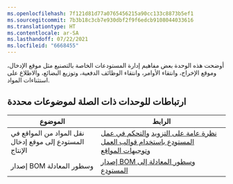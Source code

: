 ```yaml
---
ms.openlocfilehash: 7f121d81d77a0765456215a90cc133c8873b5ef1
ms.sourcegitcommit: 7b3b18c3cb7e930dbf2f9f6edcb9108044033616
ms.translationtype: HT
ms.contentlocale: ar-SA
ms.lasthandoff: 07/22/2021
ms.locfileid: "6668455"
---
```



أوضحت هذه الوحدة بعض مفاهيم إدارة المستودعات الخاصة بالتصنيع مثل موقع الإدخال، وموقع الإخراج، وانتقاء الأوامر، وانتقاء الوظائف الدفعية، وتوزيع البضائع، والاطلاع على استثناءات المواد.

## <a name="links-to-related-modules-for-specific-topics"></a>ارتباطات للوحدات ذات الصلة لموضوعات محددة

| الموضوع | الرابط |
 | ------------- | ------------- |
 | نقل المواد من المواقع في المستودع إلى موقع إدخال الإنتاج| [نظرة عامة على التزويد](https://docs.microsoft.com/dynamics365/supply-chain/warehousing/replenishment/?azure-portal=true) [والتحكم في عمل المستودع باستخدام قوالب العمل وتوجيهات المواقع](https://docs.microsoft.com/dynamics365/supply-chain/warehousing/control-warehouse-location-directives/?azure-portal=true)|
 | إصدار BOM وسطور المعادلة| [إصدار BOM وسطور المعادلة إلى المستودع](https://docs.microsoft.com/dynamics365/supply-chain/production-control/releasing-bom-and-formula-lines-to-warehouse/?azure-portal=true)|
